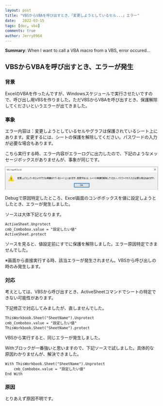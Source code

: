 ```yaml
---
layout: post
title: "VBSからVBAを呼び出すとき、「変更しようとしているセル...」エラー"
date:   2022-03-15
tags: [doc, vba]
comments: true
author: Jerry8964
---
```




**Summary**: When I want to call a VBA macro from a VBS, error occured...

## VBSからVBAを呼び出すとき、エラーが発生



### 背景

ExcelのVBAを作ったんですが、Windowsスケジュールで実行させたいですので、呼び出し用VBSを作りました。ただVBSからVBAを呼び出すとき、保護解除してくださいというエラーが出てきました。



### 事象

エラー内容は：変更しようとしているセルやグラフは保護されているシート上にあります。変更するには、シートの保護を解除してください。パスワードの入力が必要な場合もあります。

こちら実行する時、エラー内容がエラーログに出力したので、下記のようなメッセージボックスがありませんが、事象が同じです。

![](https://github.com/jerry8964/jerry8964.github.io/blob/main/images/excel-error-this-sheet-protected-error.png?raw=true)

Debugで原因特定したところ、Excel画面のコンボボックスを値に設定しようとしたとき、エラーが発生しました。

ソースは大体下記となります。

```vba
ActiveSheet.Unprotect
cmb_Combobox.value = "設定したい値"
ActiveSheet.protect
```

ソースを見ると、値設定前にすでに保護を解除しました。エラー原因特定できませんでした。



※画面から直接実行する時、該当エラーが発生されません。VBSから呼び出しの時のみ発生します。

### 対応

考えとしては、VBSから呼び出すとき、ActiveSheetコマンドでシートの特定できない可能性があります。

下記修正で対応してみましたが、直しませんでした。

```vba
ThisWorkbook.Sheet("SheetName").Unprotect
cmb_Combobox.value = "設定したい値"
ThisWorkbook.Sheet("SheetName").protect
```

VBSから実行すると、同じエラーが発生しました。



Withブロックが一番強いと思いますので、下記ソースで試しました。具体的な原因わかりませんが、解決できました。

```vba
With ThisWorkbook.Sheet("SheetName").Unprotect
    cmb_Combobox.value = "設定したい値"
End With
```



### 原因

とりあえず原因不明です。



